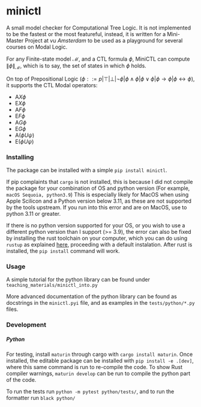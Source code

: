 # minictl

A small model checker for Computational Tree Logic. It is not implemented to be the fastest or the most featureful, instead, it is written for a Mini-Master Project at _vu Amsterdam_ to be used as a playground for several courses on Modal Logic.

For any Finite-state model $\mathcal{M}$, and a CTL formula $\phi$, MiniCTL can compute $\|\phi\|_{\mathcal{M}}$, which is to say, the set of states in which $\phi$ holds.

On top of Prepositional Logic ($\phi ::= p | \top | \bot | \neg \phi | \phi \land \phi | \phi \lor \phi | \phi \rightarrow \phi | \phi \leftrightarrow \phi$), it supports the CTL Modal operators:

- $\mathrm{A} X\phi$
- $\mathrm{E} X \phi$
- $\mathrm{A} F\phi$
- $\mathrm{E} F \phi$
- $\mathrm{A} G\phi$
- $\mathrm{E} G\phi$
- $\mathrm{A} (\phi U \psi)$
- $\mathrm{E} (\phi U \psi)$

### Installing

The package can be installed with a simple `pip install minictl`.

If pip complaints that `cargo` is not installed, this is because I did not compile the package for your combination of OS and python version (For example, `macOS Sequoia, python3.9`) This is especially likely for MacOS when using Apple Scilicon and a Python version below 3.11, as these are not supported by the tools upstream. If you run into this error and are on MacOS, use to python 3.11 or greater.

If there is no python version supported for your OS, or you wish to use a different python version than I support (>= 3.9), the error can also be fixed by installing the rust toolchain on your computer, which you can do using `rustup` as explained [here](https://www.rust-lang.org/tools/install), proceeding with a default instalation. After rust is installed, the `pip install` command will work.

### Usage

A simple tutorial for the python library can be found under `teaching_materials/minictl_into.py`

More advanced documentation of the python library can be found as docstrings in the `minictl.pyi` file, and as examples in the `tests/python/*.py` files.

### Development

##### Python

For testing, install `maturin` through cargo with `cargo install maturin`. Once installed, the editable package can be installed with `pip install -e .[dev]`, where this same command is run to re-compile the code. To show Rust compiler warnings, `maturin develop` can be run to compile the python part of the code.

To run the tests run `python -m pytest python/tests/`, and to run the formatter run `black python/`
